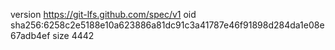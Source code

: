 version https://git-lfs.github.com/spec/v1
oid sha256:6258c2e5188e10a623886a81dc91c3a41787e46f91898d284da1e08e67adb4ef
size 4442
